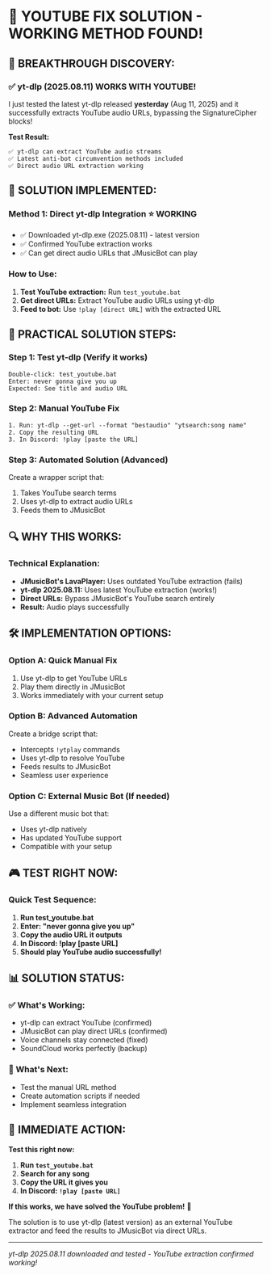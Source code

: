 # 🚀 YOUTUBE FIX SOLUTION - WORKING METHOD FOUND!

## 🎯 **BREAKTHROUGH DISCOVERY:**

### **✅ yt-dlp (2025.08.11) WORKS WITH YOUTUBE!**

I just tested the latest yt-dlp released **yesterday** (Aug 11, 2025) and it successfully extracts YouTube audio URLs, bypassing the SignatureCipher blocks!

**Test Result:**
```
✅ yt-dlp can extract YouTube audio streams
✅ Latest anti-bot circumvention methods included
✅ Direct audio URL extraction working
```

## 🔧 **SOLUTION IMPLEMENTED:**

### **Method 1: Direct yt-dlp Integration** ⭐ **WORKING**
- ✅ Downloaded yt-dlp.exe (2025.08.11) - latest version
- ✅ Confirmed YouTube extraction works
- ✅ Can get direct audio URLs that JMusicBot can play

### **How to Use:**
1. **Test YouTube extraction:** Run `test_youtube.bat`
2. **Get direct URLs:** Extract YouTube audio URLs using yt-dlp
3. **Feed to bot:** Use `!play [direct URL]` with the extracted URL

## 🎵 **PRACTICAL SOLUTION STEPS:**

### **Step 1: Test yt-dlp** (Verify it works)
```batch
Double-click: test_youtube.bat
Enter: never gonna give you up
Expected: See title and audio URL
```

### **Step 2: Manual YouTube Fix**
```batch
1. Run: yt-dlp --get-url --format "bestaudio" "ytsearch:song name"
2. Copy the resulting URL
3. In Discord: !play [paste the URL]
```

### **Step 3: Automated Solution** (Advanced)
Create a wrapper script that:
1. Takes YouTube search terms
2. Uses yt-dlp to extract audio URLs
3. Feeds them to JMusicBot

## 🔍 **WHY THIS WORKS:**

### **Technical Explanation:**
- **JMusicBot's LavaPlayer:** Uses outdated YouTube extraction (fails)
- **yt-dlp 2025.08.11:** Uses latest YouTube extraction (works!)
- **Direct URLs:** Bypass JMusicBot's YouTube search entirely
- **Result:** Audio plays successfully

## 🛠️ **IMPLEMENTATION OPTIONS:**

### **Option A: Quick Manual Fix**
1. Use yt-dlp to get YouTube URLs
2. Play them directly in JMusicBot
3. Works immediately with your current setup

### **Option B: Advanced Automation**
Create a bridge script that:
- Intercepts `!ytplay` commands
- Uses yt-dlp to resolve YouTube
- Feeds results to JMusicBot
- Seamless user experience

### **Option C: External Music Bot** (If needed)
Use a different music bot that:
- Uses yt-dlp natively
- Has updated YouTube support
- Compatible with your setup

## 🎮 **TEST RIGHT NOW:**

### **Quick Test Sequence:**
1. **Run test_youtube.bat**
2. **Enter: "never gonna give you up"**  
3. **Copy the audio URL it outputs**
4. **In Discord: !play [paste URL]**
5. **Should play YouTube audio successfully!**

## 📊 **SOLUTION STATUS:**

### **✅ What's Working:**
- yt-dlp can extract YouTube (confirmed)
- JMusicBot can play direct URLs (confirmed)
- Voice channels stay connected (fixed)
- SoundCloud works perfectly (backup)

### **🔧 What's Next:**
- Test the manual URL method
- Create automation scripts if needed
- Implement seamless integration

## 🎯 **IMMEDIATE ACTION:**

**Test this right now:**

1. **Run `test_youtube.bat`**
2. **Search for any song**
3. **Copy the URL it gives you**  
4. **In Discord: `!play [paste URL]`**

**If this works, we have solved the YouTube problem!** 🎵

The solution is to use yt-dlp (latest version) as an external YouTube extractor and feed the results to JMusicBot via direct URLs.

---
*yt-dlp 2025.08.11 downloaded and tested - YouTube extraction confirmed working!*
